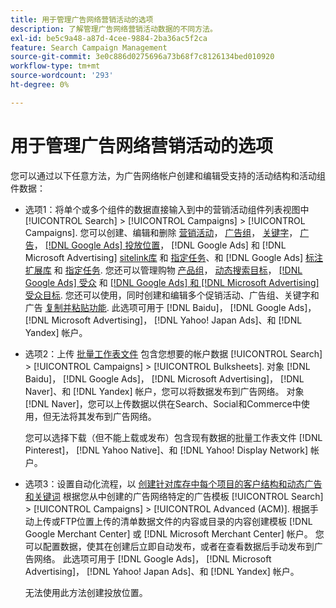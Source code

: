 ```yaml
---
title: 用于管理广告网络营销活动的选项
description: 了解管理广告网络营销活动数据的不同方法。
exl-id: be5c9a48-a87d-4cee-9884-2ba36ac5f2ca
feature: Search Campaign Management
source-git-commit: 3e0c886d0275696a73b68f7c8126134bed010920
workflow-type: tm+mt
source-wordcount: '293'
ht-degree: 0%

---
```


# 用于管理广告网络营销活动的选项

您可以通过以下任意方法，为广告网络帐户创建和编辑受支持的活动结构和活动组件数据：

* 选项1：将单个或多个组件的数据直接输入到中的营销活动组件列表视图中 [!UICONTROL Search] > [!UICONTROL Campaigns] > [!UICONTROL Campaigns]. 您可以创建、编辑和删除 [营销活动](/help/search-social-commerce/campaign-management/campaigns/campaign-manage.md)， [广告组](/help/search-social-commerce/campaign-management/campaigns/ad-group-manage.md)， [关键字](/help/search-social-commerce/campaign-management/campaigns/keyword-manage.md)， [广告](/help/search-social-commerce/campaign-management/campaigns/ad-manage.md)， [[!DNL Google Ads] 投放位置](/help/search-social-commerce/campaign-management/campaigns/placement-manage.md)， [!DNL Google Ads] 和 [!DNL Microsoft Advertising] [sitelink库](/help/search-social-commerce/campaign-management/campaigns/sitelink-extension-manage.md) 和 [指定任务](/help/search-social-commerce/campaign-management/campaigns/sitelink-extension-associate.md)、和 [!DNL Google Ads] [标注扩展库](/help/search-social-commerce/campaign-management/campaigns/callout-extension-manage.md) 和 [指定任务](/help/search-social-commerce/campaign-management/campaigns/callout-extension-associate.md). 您还可以管理购物 [产品组](/help/search-social-commerce/campaign-management/campaigns/product-group-manage.md)， [动态搜索目标](/help/search-social-commerce/campaign-management/campaigns/dynamic-search-target-manage.md)， [[!DNL Google Ads] 受众](/help/search-social-commerce/campaign-management/campaigns/audience-about.md) 和 [[!DNL Google Ads] 和 [!DNL Microsoft Advertising] 受众目标](/help/search-social-commerce/campaign-management/campaigns/audience-targets-manage.md). 您还可以使用，同时创建和编辑多个促销活动、广告组、关键字和广告 [复制并粘贴功能](/help/search-social-commerce/campaign-management/campaigns/copy-paste.md). 此选项可用于 [!DNL Baidu]， [!DNL Google Ads]， [!DNL Microsoft Advertising]， [!DNL Yahoo! Japan Ads]、和 [!DNL Yandex] 帐户。

* 选项2：上传 [批量工作表文件](/help/search-social-commerce/campaign-management/bulksheets/bulksheet-about.md) 包含您想要的帐户数据 [!UICONTROL Search] > [!UICONTROL Campaigns] > [!UICONTROL Bulksheets]. 对象 [!DNL Baidu]， [!DNL Google Ads]， [!DNL Microsoft Advertising]， [!DNL Naver]、和 [!DNL Yandex] 帐户，您可以将数据发布到广告网络。 对象 [!DNL Naver]，您可以上传数据以供在Search、Social和Commerce中使用，但无法将其发布到广告网络。

  您可以选择下载（但不能上载或发布）包含现有数据的批量工作表文件 [!DNL Pinterest]， [!DNL Yahoo Native]、和 [!DNL Yahoo! Display Network] 帐户。

* 选项3：设置自动化流程，以 [创建针对库存中每个项目的客户结构和动态广告和关键词](/help/search-social-commerce/campaign-management/inventory-feeds/inventory-feeds-about.md) 根据您从中创建的广告网络特定的广告模板 [!UICONTROL Search] > [!UICONTROL Campaigns] > [!UICONTROL  Advanced (ACM)]. 根据手动上传或FTP位置上传的清单数据文件的内容或目录的内容创建模板 [!DNL Google Merchant Center] 或 [!DNL Microsoft Merchant Center] 帐户。 您可以配置数据，使其在创建后立即自动发布，或者在查看数据后手动发布到广告网络。 此选项可用于 [!DNL Google Ads]， [!DNL Microsoft Advertising]， [!DNL Yahoo! Japan Ads]、和 [!DNL Yandex] 帐户。

  无法使用此方法创建投放位置。
